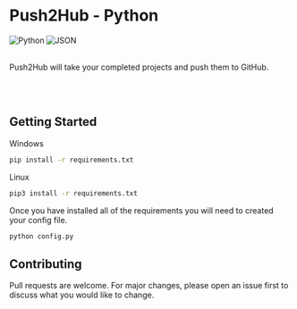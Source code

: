# Push2Hub - Python
<img align="left" alt="Python" src="https://img.shields.io/badge/python%20-%2314354C.svg?&style=for-the-badge&logo=python&logoColor=white"/>
<img align="left" alt="JSON" src="https://img.shields.io/badge/json%20-%2314354C.svg?&style=for-the-badge&logo=json&logoColor=white"/>
<br>
<br>

Push2Hub will take your completed projects and push them to GitHub.

<br>
<br>

## Getting Started
Windows
```bash
pip install -r requirements.txt
``` 
Linux
```bash
pip3 install -r requirements.txt
``` 

Once you have installed all of the requirements you will need to created your config file.
```python
python config.py
```


## Contributing
Pull requests are welcome. For major changes, please open an issue first to discuss what you would like to change.